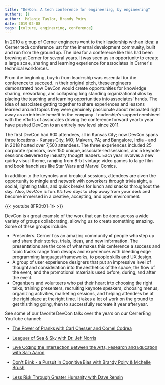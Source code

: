 ```yaml
---
title: "DevCon: A tech conference for engineering, by engineering"
authors: []
author:  Melanie Taylor, Brandy Poiry
date: 2019-02-08
tags: [culture, engineering, conference]
---
```


In 2010 a group of Cerner engineers went to their leadership with an idea: a Cerner tech conference just for the internal development community, built and run from the ground up. The idea for a conference like this had been brewing at Cerner for several years. It was seen as an opportunity to create a large scale, sharing and learning experience for associates in Cerner's technical workforces.

From the beginning, buy-in from leadership was essential for the conference to succeed. In their original pitch, these engineers demonstrated how DevCon would create opportunities for knowledge sharing, networking, and collapsing long standing organizational silos by placing the teaching and learning opportunities into associates’ hands. The idea of associates getting together to share experiences  and lessons learned around topics they were genuinely passionate about resonated right away as an intrinsic benefit to the company. Leadership’s support combined with the efforts of associates driving the conference forward year to year have pushed DevCon to an entirely new level since 2011.

The first DevCon had 600 attendees, all in Kansas City; now DevCon spans three locations - Kansas City, MO; Malvern, PA; and Bangalore, India - and in 2018 hosted over 7,500 attendees.  The three experiences included 25 corporate sponsors, over 150 unique, associate-led sessions, and 5 keynote sessions delivered by industry thought leaders. Each year involves a new quirky visual theme, ranging from 8-bit vintage video games to large film and book franchises like Star Wars and Marvel Comics.

In addition to the keynotes and breakout sessions, attendees are given the opportunity to mingle and network with coworkers through trivia night, a social, lightning talks, and quick breaks for lunch and snacks throughout the day.  Also, DevCon is fun. It’s two days to step away from your desk and become immersed in a creative, accepting, and open environment.

{{< youtube 8FR0tO1-1rk >}}

DevCon is a great example of the work that can be done across a wide variety of groups collaborating, allowing us to create something amazing. Some of these groups include:

* Presenters. Cerner has an amazing community of people who step up and share their stories, trials, ideas, and new information. The presentations are the core of what makes this conference a success and topic tracks range from devops and experiences with bleeding edge programming languages/frameworks, to people skills and UX design.
* A group of user experience designers that put an impressive level of thought and consideration into the aesthetics of the space, the flow of the event, and the promotional materials used before, during, and after the event.
* Organizers and volunteers who put their heart into choosing the right talks, training presenters, recruiting keynote speakers, choosing menus, organizing activities, marketing sessions, and helping attendees be at the right place at the right time. It takes a lot of work on the ground to get this thing going, then to successfully recreate it year after year.

See some of our favorite DevCon talks over the years on our CernerEng YouTube channel:

* [The Power of Pranks with Carl Chesser and Cornel Codrea](https://www.youtube.com/watch?v=5Aabg_IpXpk)

* [Leagues of Sea & Sky with Dr. Jeff Norris](https://www.youtube.com/watch?v=1d-Hx7v36ng)

* [Live Coding the Intersection Between the Arts, Research and Education with Sam Aaron]( https://www.youtube.com/watch?v=ecjvI-CbR60)

* [Don't Blink - a Pursuit in Cognitive Bias with Brandy Poiry & Michelle Brush](https://www.youtube.com/watch?v=vZpt1lHYTNE)

* [Less Risk Through Greater Humanity with Dave Rensin](https://www.youtube.com/watch?v=0zqBlRW_6jA)
